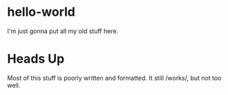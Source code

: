 # hello-world
I'm just gonna put all my old stuff here.

# Heads Up
Most of this stuff is poorly written and formatted.
It still /works/, but not too well.
